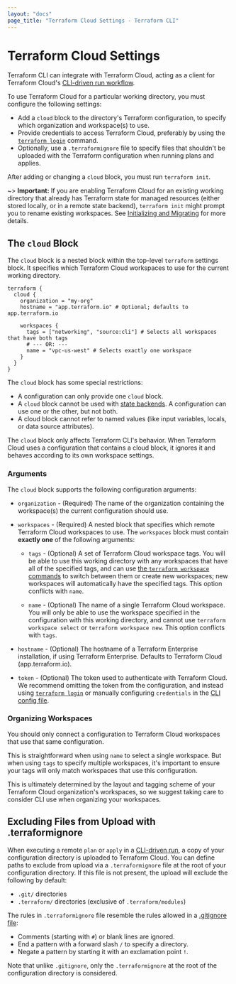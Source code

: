 ```yaml
---
layout: "docs"
page_title: "Terraform Cloud Settings - Terraform CLI"
---
```


# Terraform Cloud Settings

Terraform CLI can integrate with Terraform Cloud, acting as a client for Terraform Cloud's
[CLI-driven run workflow](https://www.terraform.io/docs/cloud/run/cli.html).

To use Terraform Cloud for a particular working directory, you must configure the following settings:

- Add a `cloud` block to the directory's Terraform configuration, to specify
  which organization and workspace(s) to use.
- Provide credentials to access Terraform Cloud, preferably by using the
  [`terraform login`](/docs/cli/commands/login.html) command.
- Optionally, use a `.terraformignore` file to specify files that shouldn't be
  uploaded with the Terraform configuration when running plans and applies.

After adding or changing a `cloud` block, you must run `terraform init`.

~> **Important:** If you are enabling Terraform Cloud for an existing working
directory that already has Terraform state for managed resources (either stored
locally, or in a remote state backend), `terraform init` might prompt you to
rename existing workspaces. See
[Initializing and Migrating](/docs/cli/cloud/migrating.html) for more details.

## The `cloud` Block

The `cloud` block is a nested block within the top-level `terraform` settings
block. It specifies which Terraform Cloud workspaces to use for the current
working directory.

```hcl
terraform {
  cloud {
    organization = "my-org"
    hostname = "app.terraform.io" # Optional; defaults to app.terraform.io

    workspaces {
      tags = ["networking", "source:cli"] # Selects all workspaces that have both tags
      # --- OR: ---
      name = "vpc-us-west" # Selects exactly one workspace
    }
  }
}
```

The `cloud` block has some special restrictions:

- A configuration can only provide one `cloud` block.
- A `cloud` block cannot be used with [state backends](/docs/language/settings/backends/index.html).
  A configuration can use one or the other, but not both.
- A cloud block cannot refer to named values (like input variables, locals, or
  data source attributes).

The `cloud` block only affects Terraform CLI's behavior. When Terraform Cloud
uses a configuration that contains a cloud  block, it ignores it and behaves
according to its own workspace settings.

### Arguments

The `cloud` block supports the following configuration arguments:

* `organization` - (Required) The name of the organization containing the
  workspace(s) the current configuration should use.

* `workspaces` - (Required) A nested block that specifies which remote
  Terraform Cloud workspaces to use. The `workspaces` block must contain
  **exactly one** of the following arguments:

    * `tags` - (Optional) A set of Terraform Cloud workspace tags. You will be able to use
      this working directory with any workspaces that have all of the specified tags,
      and can use [the `terraform workspace` commands](/docs/cli/workspaces/index.html)
      to switch between them or create new workspaces; new workspaces will automatically have
      the specified tags. This option conflicts with `name`.

    * `name` - (Optional) The name of a single Terraform Cloud workspace. You will
      only be able to use the workspace specified in the configuration with this working
      directory, and cannot use `terraform workspace select` or `terraform workspace new`.
      This option conflicts with `tags`.

* `hostname` - (Optional) The hostname of a Terraform Enterprise installation, if using Terraform
  Enterprise. Defaults to Terraform Cloud (app.terraform.io).

* `token` - (Optional) The token used to authenticate with Terraform Cloud.
  We recommend omitting the token from the configuration, and instead using
  [`terraform login`](/docs/cli/commands/login.html) or manually configuring
  `credentials` in the
  [CLI config file](/docs/cli/config/config-file.html#credentials).

### Organizing Workspaces

You should only connect a configuration to Terraform Cloud workspaces that use
that same configuration.

This is straightforward when using `name` to select a single workspace. But when
using `tags` to specify multiple workspaces, it's important to ensure your tags
will only match workspaces that use this configuration.

This is ultimately determined by the layout and tagging scheme of your Terraform
Cloud organization's workspaces, so we suggest taking care to consider CLI use
when organizing your workspaces.


## Excluding Files from Upload with .terraformignore

When executing a remote `plan` or `apply` in a [CLI-driven run](/docs/cloud/run/cli.html),
a copy of your configuration directory is uploaded to Terraform Cloud. You can define
paths to exclude from upload via a `.terraformignore` file at the root of your
configuration directory. If this file is not present, the upload will exclude
the following by default:

* `.git/` directories
* `.terraform/` directories (exclusive of `.terraform/modules`)

The rules in `.terraformignore` file resemble the rules allowed in a
[.gitignore file](https://git-scm.com/book/en/v2/Git-Basics-Recording-Changes-to-the-Repository#_ignoring):

* Comments (starting with `#`) or blank lines are ignored.
* End a pattern with a forward slash `/` to specify a directory.
* Negate a pattern by starting it with an exclamation point `!`.

Note that unlike `.gitignore`, only the `.terraformignore` at the root of the configuration
directory is considered.
